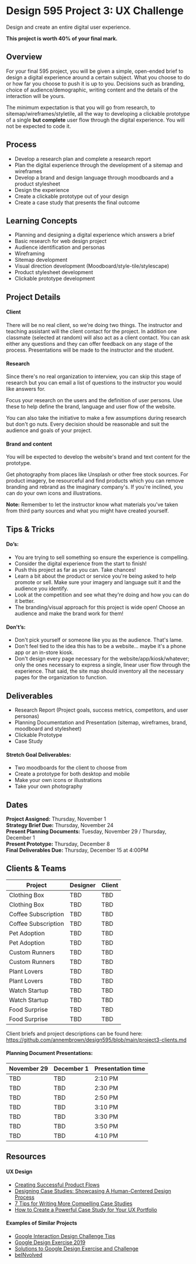 # Design 595 Project 3: UX Challenge
Design and create an entire digital user experience.

**This project is worth 40% of your final mark.**

## Overview
For your final 595 project, you will be given a simple, open-ended brief to design a digital experience around a certain subject. What you choose to do or how far you choose to push it is up to you. Decisions such as branding, choice of audience/demographic, writing content and the details of the interaction will be yours.

The minimum expectation is that you will go from research, to sitemap/wireframes/styletile, all the way to developing a clickable prototype of a single **but complete** user flow through the digital experience. You will not be expected to code it. 

## Process 
- Develop a research plan and complete a research report
- Plan the digital experience through the development of a sitemap and wireframes
- Develop a brand and design language through moodboards and a product stylesheet 
- Design the experience 
- Create a clickable prototype out of your design
- Create a case study that presents the final outcome

## Learning Concepts
- Planning and designing a digital experience which answers a brief  
- Basic research for web design project   
- Audience identification and personas   
- Wireframing     
- Sitemap development   
- Visual direction development (Moodboard/style-tile/stylescape)  
- Product stylesheet development  
- Clickable prototype development   

## Project Details

#### Client
There will be no real client, so we're doing two things. The instructor and teaching assistant will the client contact for the project. In addition one classmate (selected at random) will also act as a client contact. You can ask either any questions and they can offer feedback on any stage of the process. Presentations will be made to the instructor and the student.

#### Research
Since there's no real organization to interview, you can skip this stage of research but you can email a list of questions to the instructor you would like answers for.

Focus your research on the users and the definition of user persons. Use these to help define the brand, language and user flow of the website.

You can also take the initiative to make a few assumptions during research but don't go nuts. Every decision should be reasonable and suit the audience and goals of your project.

#### Brand and content
You will be expected to develop the website's brand and text content for the prototype. 

Get photography from places like Unsplash or other free stock sources. For product imagery, be resourceful and find products which you can remove branding and rebrand as the imaginary company's. If you're inclined, you can do your own icons and illustrations. 

**Note:** Remember to let the instructor know what materials you've taken from third party sources and what you might have created yourself.

## Tips & Tricks
#### Do’s:
- You are trying to sell something so ensure the experience is compelling.
- Consider the digital experience from the start to finish!
- Push this project as far as you can. Take chances!
- Learn a bit about the product or service you're being asked to help promote or sell. Make sure your imagery and language suit it and the audience you identify.
- Look at the competition and see what they're doing and how you can do it better.
- The branding/visual approach for this project is wide open! Choose an audience and make the brand work for them!

#### Don't’s:
- Don't pick yourself or someone like you as the audience. That's lame.
- Don't feel tied to the idea this has to be a website... maybe it's a phone app or an in-store kiosk. 
- Don't design every page necessary for the website/app/kiosk/whatever; only the ones necessary to express a single, linear user flow through the experience. That said, the site map should inventory all the necessary pages for the organization to function.

## Deliverables
- Research Report (Project goals, success metrics, competitors, and user personas)
- Planning Documentation and Presentation (sitemap, wireframes, brand, moodboard and stylesheet)
- Clickable Prototype
- Case Study

#### Stretch Goal Deliverables:
- Two moodboards for the client to choose from
- Create a prototype for both desktop and mobile
- Make your own icons or illustrations
- Take your own photography

## Dates
**Project Assigned:** Thursday, November 1 <br>
**Strategy Brief Due:** Thursday, November 24 <br>
**Present Planning Documents:** Tuesday, November 29 / Thursday, December 1 <br>
**Present Prototype:** Thursday, December 8 <br>
**Final Deliverables Due:** Thursday, December 15 at 4:00PM <br>

## Clients & Teams

| Project | Designer | Client |
|  -----  | ----- | ------ |
| Clothing Box | TBD | TBD |
| Clothing Box | TBD | TBD |
| Coffee Subscription | TBD | TBD |
| Coffee Subscription | TBD | TBD |
| Pet Adoption | TBD | TBD |
| Pet Adoption | TBD | TBD |
| Custom Runners | TBD | TBD |
| Custom Runners | TBD | TBD |
| Plant Lovers | TBD | TBD |
| Plant Lovers | TBD | TBD |
| Watch Startup | TBD | TBD |
| Watch Startup | TBD | TBD |
| Food Surprise | TBD | TBD |
| Food Surprise | TBD | TBD |

Client briefs and project descriptions can be found here: https://github.com/annembrown/design595/blob/main/project3-clients.md

#### Planning Document Presentations:

| November 29 | December 1 | Presentation time |
| ----- | ------ | ----- |
| TBD | TBD | 2:10 PM |
| TBD | TBD | 2:30 PM |
| TBD | TBD | 2:50 PM |
| TBD | TBD | 3:10 PM |
| TBD | TBD | 3:30 PM |
| TBD | TBD | 3:50 PM |
| TBD | TBD | 4:10 PM |

## Resources
#### UX Design
- [Creating Successful Product Flows](https://medium.com/@ryanglasgow/creating-successful-product-flows-c41ffbce49a1#.gwnuwmgkz)
- [Designing Case Studies: Showcasing A Human-Centered Design Process](http://www.smashingmagazine.com/2015/02/designing-case-studies-human-centered-design-process/)  
- [7 Tips for Writing More Compelling Case Studies](https://blog.prototypr.io/7-tips-for-writing-more-compelling-case-studies-f479c76f068b)
- [How to Create a Powerful Case Study for Your UX Portfolio](https://medium.com/@userfocus/how-to-create-a-powerful-case-study-for-your-ux-portfolio-1c721f58a2d2)

#### Examples of Similar Projects
- [Google Interaction Design Challenge Tips](https://uxdesign.cc/google-interaction-design-challenge-90a6837f7654)
- [Google Design Exercise 2019](https://blog.prototypr.io/google-design-exercise-8c25a93dcdbc)
- [Solutions to Google Design Exercise and Challenge](https://www.casestudy.club/journal/google-design-exercise)
- [beINvolved](https://www.jiaqizhuo.com/google-design-exercise-2019)

